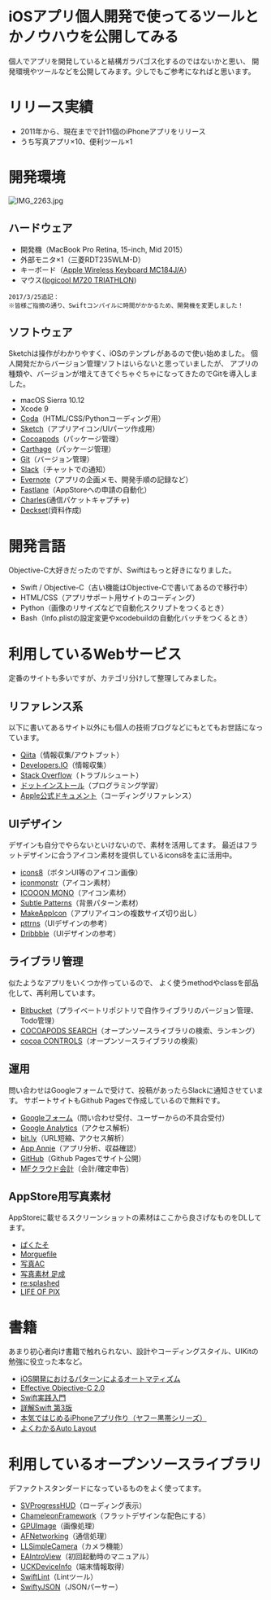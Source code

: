 # iOSアプリ個人開発で使ってるツールとかノウハウを公開してみる
個人でアプリを開発していると結構ガラパゴス化するのではないかと思い、
開発環境やツールなどを公開してみます。少しでもご参考になればと思います。

# リリース実績
 - 2011年から、現在までで計11個のiPhoneアプリをリリース
 - うち写真アプリ×10、便利ツール×1

# 開発環境

![IMG_2263.jpg](https://qiita-image-store.s3.amazonaws.com/0/113553/e9eaf519-4eb2-1814-f889-59f4b30d3451.jpeg)

## ハードウェア
 - 開発機（MacBook Pro Retina, 15-inch, Mid 2015）
 - 外部モニタ×1（三菱RDT235WLM-D）
 - キーボード（[Apple Wireless Keyboard MC184J/A](http://www.apple.com/jp/shop/product/MLA22J/A/magic-keyboard-jis)）
 - マウス([logicool M720 TRIATHLON](https://www.logicool.co.jp/ja-jp/product/m720-triathlon))


```
2017/3/25追記：
※皆様ご指摘の通り、Swiftコンパイルに時間がかかるため、開発機を変更しました！
```

## ソフトウェア
Sketchは操作がわかりやすく、iOSのテンプレがあるので使い始めました。
個人開発だからバージョン管理ソフトはいらないと思っていましたが、
アプリの種類や、バージョンが増えてきてぐちゃぐちゃになってきたのでGitを導入しました。

 - macOS Sierra 10.12
 - Xcode 9
 - [Coda](https://panic.com/jp/coda/)（HTML/CSS/Pythonコーディング用）
 - [Sketch](https://www.sketchapp.com/)（アプリアイコン/UIパーツ作成用）
 - [Cocoapods](https://cocoapods.org/)（パッケージ管理）
 - [Carthage](https://github.com/Carthage/Carthage)（パッケージ管理）
 - [Git](https://git-scm.com/)（バージョン管理）
 - [Slack](https://slack.com/)（チャットでの通知）
 - [Evernote](https://evernote.com/intl/jp/)（アプリの企画メモ、開発手順の記録など）
 - [Fastlane](https://github.com/fastlane/fastlane)（AppStoreへの申請の自動化）
 - [Charles](https://www.charlesproxy.com/)(通信パケットキャプチャ)
 - [Deckset](https://www.decksetapp.com/)(資料作成)

# 開発言語
Objective-C大好きだったのですが、Swiftはもっと好きになりました。

 - Swift / Objective-C（古い機能はObjective-Cで書いてあるので移行中）
 - HTML/CSS（アプリサポート用サイトのコーディング）
 - Python（画像のリサイズなどで自動化スクリプトをつくるとき）
 - Bash（Info.plistの設定変更やxcodebuildの自動化バッチをつくるとき）

# 利用しているWebサービス
定番のサイトも多いですが、カテゴリ分けして整理してみました。

## リファレンス系
以下に書いてあるサイト以外にも個人の技術ブログなどにもとてもお世話になっています。

 - [Qiita](http://qiita.com/)（情報収集/アウトプット）
 - [Developers.IO](http://dev.classmethod.jp/category/smartphone/iphone/)（情報収集）
 - [Stack Overflow](http://stackoverflow.com/)（トラブルシュート）
 - [ドットインストール](http://dotinstall.com)（プログラミング学習）
 - [Apple公式ドキュメント](https://developer.apple.com/jp/documentation/)（コーディングリファレンス）

## UIデザイン
デザインも自分でやらないといけないので、素材を活用してます。
最近はフラットデザインに合うアイコン素材を提供しているicons8を主に活用中。

 - [icons8](https://icons8.com/)（ボタンUI等のアイコン画像）
 - [iconmonstr](http://iconmonstr.com/)（アイコン素材）
 - [ICOOON MONO](http://icooon-mono.com)（アイコン素材）
 - [Subtle Patterns](http://subtlepatterns.com/)（背景パターン素材）
 - [MakeAppIcon](https://makeappicon.com/)（アプリアイコンの複数サイズ切り出し）
 - [pttrns](http://pttrns.com/)（UIデザインの参考）
 - [Dribbble](https://dribbble.com/)（UIデザインの参考）

## ライブラリ管理
似たようなアプリをいくつか作っているので、
よく使うmethodやclassを部品化して、再利用しています。

 - [Bitbucket](https://bitbucket.org/)（プライベートリポジトリで自作ライブラリのバージョン管理、Todo管理）
 - [COCOAPODS SEARCH](http://cocoapods.wantedly.com/)（オープンソースライブラリの検索、ランキング）
 - [cocoa CONTROLS](https://www.cocoacontrols.com/)（オープンソースライブラリの検索）

## 運用
問い合わせはGoogleフォームで受けて、投稿があったらSlackに通知させています。
サポートサイトもGithub Pagesで作成しているので無料です。

 - [Googleフォーム](https://docs.google.com)（問い合わせ受付、ユーザーからの不具合受付）
 - [Google Analytics](https://analytics.google.com)（アクセス解析）
 - [bit.ly](https://app.bitly.com)（URL短縮、アクセス解析）
 - [App Annie](https://www.appannie.com)（アプリ分析、収益確認）
 - [GitHub](https://github.com)（Github Pagesでサイト公開）
 - [MFクラウド会計](https://biz.moneyforward.com/)（会計/確定申告）

## AppStore用写真素材
AppStoreに載せるスクリーンショットの素材はここから良さげなものをDLしてます。

 - [ぱくたそ](https://www.pakutaso.com/)
 - [Morguefile](http://morguefile.com/ )
 - [写真AC](http://www.photo-ac.com/)
 - [写真素材 足成](http://www.ashinari.com/)
 - [re:splashed](http://www.resplashed.com/)
 - [LIFE OF PIX](http://www.lifeofpix.com/)

# 書籍
あまり初心者向け書籍で触れられない、設計やコーディングスタイル、UIKitの勉強に役立った本など。

 - [iOS開発におけるパターンによるオートマティズム](http://hmdt.jp/hmdtbooks/pg329.html)
 - [Effective Objective-C 2.0](http://www.shoeisha.co.jp/book/detail/9784798134192)
 - [Swift実践入門](http://gihyo.jp/book/2017/978-4-7741-8730-3)
 - [詳解Swift 第3版](http://www.sbcr.jp/products/4797390537.html)
 - [本気ではじめるiPhoneアプリ作り（ヤフー黒帯シリーズ）](http://www.sbcr.jp/products/4797384512.html)
 - [よくわかるAuto Layout](http://www.ric.co.jp/book/contents/book_1032.html)

# 利用しているオープンソースライブラリ
デファクトスタンダードになっているものをよく使ってます。

 - [SVProgressHUD](https://github.com/SVProgressHUD/SVProgressHUD)（ローディング表示）
 - [ChameleonFramework](https://github.com/ViccAlexander/Chameleon)（フラットデザインな配色にする）
 - [GPUImage](https://github.com/BradLarson/GPUImage)（画像処理）
 - [AFNetworking](https://github.com/AFNetworking/AFNetworking)（通信処理）
 - [LLSimpleCamera](https://github.com/omergul123/LLSimpleCamera)（カメラ機能）
 - [EAIntroView](https://github.com/ealeksandrov/EAIntroView)（初回起動時のマニュアル）
 - [UCKDeviceInfo](https://cocoapods.org/pods/UCKDeviceInfo)（端末情報取得）
 - [SwiftLint](https://github.com/realm/SwiftLint)（Lintツール）
 - [SwiftyJSON](https://github.com/SwiftyJSON/SwiftyJSON)（JSONパーサー）

